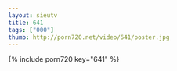 ```yaml
--- 
layout: sieutv
title: 641
tags: ["000"]
thumb: http://porn720.net/video/641/poster.jpg
---
```

{% include porn720 key="641" %} 
